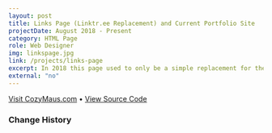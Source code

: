 ```yaml
---
layout: post
title: Links Page (Linktr.ee Replacement) and Current Portfolio Site
projectDate: August 2018 - Present
category: HTML Page
role: Web Designer
img: linkspage.jpg
link: /projects/links-page
excerpt: In 2018 this page used to only be a simple replacement for the linktr.ee service as a page of my most important website links, but in 2020 I realized it could be a good minimalist portfolio website. My favorite addition to this version of my portfolio is that you can flip over each project card to reveal more information on the back.
external: "no"
---
```


<p class="caption"><a href="https://cozymaus.com" target="_blank">Visit CozyMaus.com</a> • <a href="https://github.com/cozymaus/cozymaus.github.io" target="_blank">View Source Code</a></p>
<h3>Change History</h3>
<img src="https://cozymaus.github.io/img/links-page-v1.jpg" alt="" class="img-fluid"/>
<img src="https://cozymaus.github.io/img/links-page-v2.png" alt="" class="img-fluid"/>
<img src="https://cozymaus.github.io/img/links-page-v3.png" alt="" class="img-fluid"/>
<img src="https://cozymaus.github.io/img/links-page-v3-long-v1.png" alt="" class="img-fluid"/>
<img src="https://cozymaus.github.io/img/links-page-v3-long-v2.png" alt="" class="img-fluid"/>
